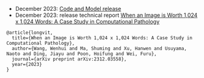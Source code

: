 
- December 2023: [Code and Model release](https://github.com/microsoft/torchscale/tree/main/examples/longvit)
- December 2023: release technical report [When an Image is Worth 1,024 x 1,024 Words: A Case Study in Computational Pathology](https://arxiv.org/abs/2312.03558)

```
@article{longvit,
  title={When an Image is Worth 1,024 x 1,024 Words: A Case Study in Computational Pathology},
  author={Wang, Wenhui and Ma, Shuming and Xu, Hanwen and Usuyama, Naoto and Ding, Jiayu and Poon, Hoifung and Wei, Furu},
  journal={arXiv preprint arXiv:2312.03558},
  year={2023}
}
```
